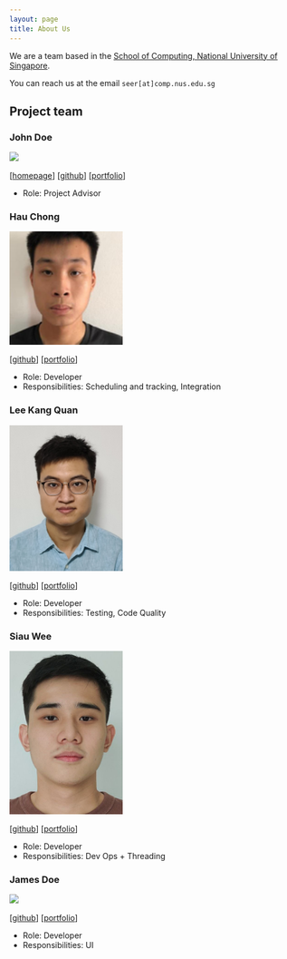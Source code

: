 ```yaml
---
layout: page
title: About Us
---
```


We are a team based in the [School of Computing, National University of Singapore](http://www.comp.nus.edu.sg).

You can reach us at the email `seer[at]comp.nus.edu.sg`

## Project team

### John Doe

<img src="images/johndoe.png" width="200px">

[[homepage](http://www.comp.nus.edu.sg/~damithch)]
[[github](https://github.com/johndoe)]
[[portfolio](team/johndoe.md)]

* Role: Project Advisor

### Hau Chong

<img src="images/hauchongtang.png" width="200px">

[[github](http://github.com/hauchongtang)]
[[portfolio](team/hauchontang.md)]

* Role: Developer
* Responsibilities: Scheduling and tracking, Integration

### Lee Kang Quan

<img src="images/kang-quan.png" width="200px">

[[github](https://github.com/Kang-Quan)] [[portfolio](team/kang-quan.md)] 

* Role: Developer
* Responsibilities: Testing, Code Quality

### Siau Wee

<img src="images/weesiau.png" width="200px">

[[github](http://github.com/weesiau)]
[[portfolio](team/weesiau.md)]

* Role: Developer
* Responsibilities: Dev Ops + Threading

### James Doe

<img src="images/johndoe.png" width="200px">

[[github](http://github.com/johndoe)]
[[portfolio](team/johndoe.md)]

* Role: Developer
* Responsibilities: UI
